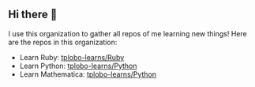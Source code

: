 ## Hi there 👋

I use this organization to gather all repos of me learning new things!
Here are the repos in this organization:

- Learn Ruby:         [tplobo-learns/Ruby](https://github.com/tplobo-learns/Ruby)
- Learn Python:       [tplobo-learns/Python](https://github.com/tplobo-learns/Python)
- Learn Mathematica:  [tplobo-learns/Python](https://github.com/tplobo-learns/Wolfram-Mathematica)

